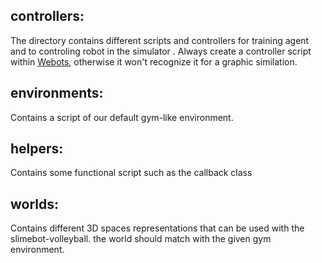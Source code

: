 ## controllers:

The directory contains different scripts and controllers for training agent and to controling robot in the simulator . Always create a controller script within [Webots](https://cyberbotics.com), otherwise it won't recognize it for a graphic similation.

## environments:

Contains a script of our default gym-like environment.

## helpers:

Contains some functional script such as the callback class

## worlds:

Contains different 3D spaces representations that can be used with the slimebot-volleyball. the world should match with the given gym environment.
